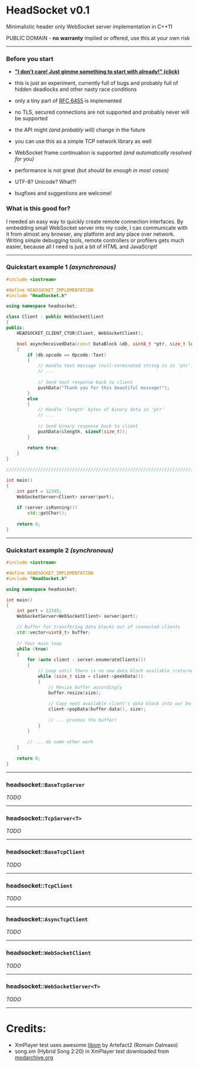 # HeadSocket v0.1
Minimalistic header only WebSocket server implementation in C++11

PUBLIC DOMAIN - **no warranty** implied or offered, use this at your own risk

----------

### Before you start
- [**"I don't care! Just gimme something to start with already!" (click)**](#example1)


- this is just an experiment, currently full of bugs and probably full of hidden deadlocks and other nasty race conditions
- only a tiny part of [RFC 6455](https://tools.ietf.org/html/rfc6455) is implemented
- no TLS, secured connections are not supported and probably never will be supported
- the API might *(and probably will)* change in the future
- you can use this as a simple TCP network library as well
- WebSocket frame continuation is supported *(and automatically resolved for you)*
- performance is not great *(but should be enough in most cases)*
- UTF-8? Unicode? What?!
- bugfixes and suggestions are welcome!

### What is this good for?
I needed an easy way to quickly create remote connection interfaces. By embedding small WebSocket server into my code, I can communicate with it from almost any browser, any platform and any place over network. Writing simple debugging tools, remote controllers or profilers gets much easier, because all I need is just a bit of HTML and JavaScript!

----------

<a id="example1"></a>
### Quickstart example 1 *(asynchronous)*
```cpp
#include <iostream>

#define HEADSOCKET_IMPLEMENTATION
#include "HeadSocket.h"

using namespace headsocket;

class Client : public WebSocketClient
{
public:
    HEADSOCKET_CLIENT_CTOR(Client, WebSocketClient);

    bool asyncReceivedData(const DataBlock &db, uint8_t *ptr, size_t length) override
    {
    	if (db.opcode == Opcode::Text)
        {
        	// Handle text message (null-terminated string is in 'ptr')
            // ...
            
            // Send text response back to client
            pushData("Thank you for this beautiful message!");
        }
        else
        {
        	// Handle 'length' bytes of binary data in 'ptr'
            // ...
            
			// Send binary response back to client
            pushData(&length, sizeof(size_t));
        }
        
	    return true;
    }
}

/////////////////////////////////////////////////////////////////////////////////////////

int main()
{
	int port = 12345;
    WebSocketServer<Client> server(port);
    
    if (server.isRunning())
    	std::getChar();
        
    return 0;
}
```

----------

<a id="example1"></a>
### Quickstart example 2 *(synchronous)*
```cpp
#include <iostream>

#define HEADSOCKET_IMPLEMENTATION
#include "HeadSocket.h"

using namespace headsocket;

int main()
{
	int port = 12345;
    WebSocketServer<WebSocketClient> server(port);

	// Buffer for transfering data blocks out of connected clients
	std::vector<uint8_t> buffer;
    	
	// Your main loop
	while (true)
    {
    	for (auto client : server.enumerateClients())
    	{
    		// Loop until there is no new data block available (returned size is 0)
    		while (size_t size = client->peekData())
    		{
    			// Resize buffer accordingly
    			buffer.resize(size);
    			
    			// Copy next available client's data block into our buffer
    			client->popData(buffer.data(), size);
    			
    			// ... process the buffer!
    		}
    	}
    	
    	// ... do some other work
    }
        
    return 0;
}
```

----------

### headsocket::`BaseTcpServer`
*TODO*

----------

### headsocket::`TcpServer<T>`
*TODO*

----------

### headsocket::`BaseTcpClient`
*TODO*

----------

### headsocket::`TcpClient`
*TODO*

----------

### headsocket::`AsyncTcpClient`
*TODO*

----------

### headsocket::`WebSocketClient`

*TODO*

----------

### headsocket::`WebSocketServer<T>`

*TODO*

----------

# Credits:
- XmPlayer test uses awesome [libxm](https://github.com/Artefact2/libxm) by Artefact2 (Romain Dalmaso)
- song.xm (Hybrid Song 2:20) in XmPlayer test downloaded from [modarchive.org](http://www.modarchive.org/)
